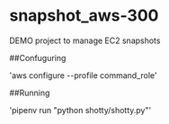# snapshot_aws-300

DEMO project to manage EC2 snapshots

##Confuguring

'aws configure --profile command_role'

##Running

'pipenv run "python shotty/shotty.py"'
